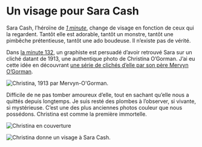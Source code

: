 # Un visage pour Sara Cash

Sara Cash, l’héroïne de [*1 minute*](http://www.wattpad.com/story/29694130-1-minute), change de visage en fonction de ceux qui la regardent. Tantôt elle est adorable, tantôt un monstre, tantôt une pimbêche prétentieuse, tantôt une ado boudeuse. Il n’existe pas de vérité.

<span id="more-41029"></span>

Dans [la minute 132](http://www.wattpad.com/128673994-1-minute-copenhague-danemark-21-45), un graphiste est persuadé d’avoir retrouvé Sara sur un cliché datant de 1913, une authentique photo de Christina O’Gorman. J’ai eu cette idée en découvrant [une série de clichés d’elle par son père Mervyn O’Gorman](http://www.fisheyemagazine.fr/la-jeune-fille-en-rouge/).

![Christina, 1913 par Mervyn-O'Gorman. ](https://tcrouzet.com/images_tc/2015/05/Mervyn-o-gorman-Christina-fisheyelemag4-720x519.jpg)

Difficile de ne pas tomber amoureux d’elle, tout en sachant qu’elle nous a quittés depuis longtemps. Je suis resté des plombes à l’observer, si vivante, si mystérieuse. C’est une des plus anciennes photos couleur que nous possédons. Christina est comme la première immortelle.

![Christina en couverture](https://tcrouzet.com/images_tc/2015/05/never.jpg)

![Christina donne un visage à Sara Cash.](https://tcrouzet.com/images_tc/2015/05/1minute-3.jpg)